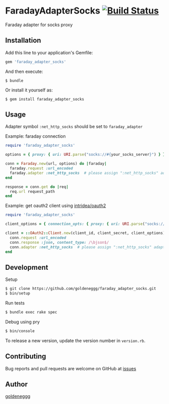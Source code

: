 FaradayAdapterSocks [![Build Status](https://travis-ci.org/goldeneggg/faraday_adapter_socks.svg?branch=master)](https://travis-ci.org/goldeneggg/faraday_adapter_socks)
==========

Faraday adapter for socks proxy

## Installation

Add this line to your application's Gemfile:

```ruby
gem 'faraday_adapter_socks'
```

And then execute:

    $ bundle

Or install it yourself as:

    $ gem install faraday_adapter_socks

## Usage

Adapter symbol `:net_http_socks` should be set to `faraday_adapter`

Example: faraday connection

```ruby
require 'faraday_adapter_socks'

options = { proxy: { uri: URI.parse("socks://#{your_socks_server}") } }

conn = Faraday.new(url, options) do |faraday|
  faraday.request :url_encoded
  faraday.adapter :net_http_socks  # please assign ":net_http_socks" adapter
end

response = conn.get do |req|
  req.url request_path
end
```

Example: get oauth2 client using [intridea/oauth2](https://github.com/intridea/oauth2)

```ruby
require 'faraday_adapter_socks'

client_options = { connection_opts: { proxy: { uri: URI.parse("socks://#{your_socks_server}") } }

client = ::OAuth2::Client.new(client_id, client_secret, client_options) do |conn|
  conn.request :url_encoded
  conn.response :json, content_type: /\bjson$/
  conn.adapter :net_http_socks  # please assign ":net_http_socks" adapter
end
```

## Development

Setup

```bash
$ git clone https://github.com/goldeneggg/faraday_adapter_socks.git
$ bin/setup
```

Run tests

```bash
$ bundle exec rake spec
```

Debug using pry


```bash
$ bin/console
```

To release a new version, update the version number in `version.rb`.

## Contributing

Bug reports and pull requests are welcome on GitHub at [issues](https://github.com/goldeneggg1/faraday_adapter_socks/issues)

## Author

[goldeneggg](https://github.com/goldeneggg)
